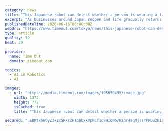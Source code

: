 ```yaml
---
category: news
title: "This Japanese robot can detect whether a person is wearing a face mask"
excerpt: "As businesses around Japan reopen and life gradually returns to some kind of normal, social distancing and wearing a face mask have become an essential part of going out. Hamamatsu city in Shizuoka prefecture has taken things one step further,"
publishedDateTime: 2020-06-16T06:08:00Z
webUrl: "https://www.timeout.com/tokyo/news/this-japanese-robot-can-detect-whether-a-person-is-wearing-a-face-mask-061620"
type: article
quality: 39
heat: 39

provider:
  name: Time Out
  domain: timeout.com

topics:
  - AI in Robotics
  - AI

images:
  - url: "https://media.timeout.com/images/105659495/image.jpg"
    width: 1372
    height: 772
    isCached: true
    title: "This Japanese robot can detect whether a person is wearing a face mask"

secured: "uEBMtxhWQyZ3+ZcSRkrZHT3bUxkVpMLf1c9HIqN6/KS3r48qMjsTYPRQu2BIaalBU6U4haiHOnGPy2Bm86wCOl1aKTawhjV623AQqpnlVmKQ3uXhG0IAx3238lVU9L3+eVpn76P4YSjKxXxXiFJFjqkgHwkVAaEUxrvULQAoZouURaxyvtCNwOX7UXe5W+HCLlYdk+T7kjgGGP9so+oKoy15uRQy62OUITj4ycZoJe+qfKu5YAe1wJKl8I/jULl5M0AZMMvJUsRlBSZSwB7t9R2V/1V6oj5+NTWE4E+ap0MfEBzjxQTYqlRLn77IQdSmlRxEe+qefcNiAkj/PhuLLg==;I93wQNLezGC6xIef3NmCEw=="
---
```


